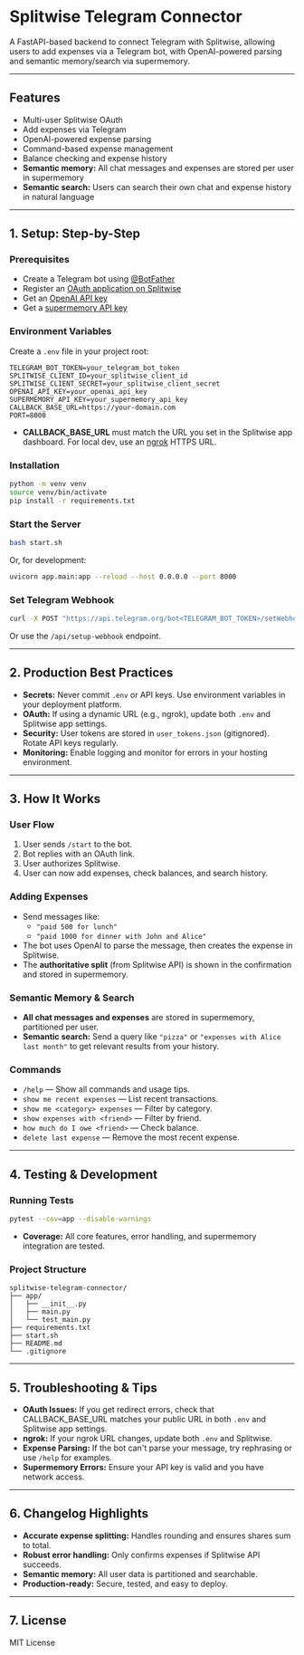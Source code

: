 # Splitwise Telegram Connector

A FastAPI-based backend to connect Telegram with Splitwise, allowing users to add expenses via a Telegram bot, with OpenAI-powered parsing and semantic memory/search via supermemory.

---

## Features
- Multi-user Splitwise OAuth
- Add expenses via Telegram
- OpenAI-powered expense parsing
- Command-based expense management
- Balance checking and expense history
- **Semantic memory:** All chat messages and expenses are stored per user in supermemory
- **Semantic search:** Users can search their own chat and expense history in natural language

---

## 1. Setup: Step-by-Step

### Prerequisites
- Create a Telegram bot using [@BotFather](https://t.me/botfather)
- Register an [OAuth application on Splitwise](https://secure.splitwise.com/apps)
- Get an [OpenAI API key](https://platform.openai.com/api-keys)
- Get a [supermemory API key](https://supermemory.ai/)

### Environment Variables
Create a `.env` file in your project root:
```env
TELEGRAM_BOT_TOKEN=your_telegram_bot_token
SPLITWISE_CLIENT_ID=your_splitwise_client_id
SPLITWISE_CLIENT_SECRET=your_splitwise_client_secret
OPENAI_API_KEY=your_openai_api_key
SUPERMEMORY_API_KEY=your_supermemory_api_key
CALLBACK_BASE_URL=https://your-domain.com
PORT=8000
```
- **CALLBACK_BASE_URL** must match the URL you set in the Splitwise app dashboard. For local dev, use an [ngrok](https://ngrok.com/) HTTPS URL.

### Installation
```bash
python -m venv venv
source venv/bin/activate
pip install -r requirements.txt
```

### Start the Server
```bash
bash start.sh
```
Or, for development:
```bash
uvicorn app.main:app --reload --host 0.0.0.0 --port 8000
```

### Set Telegram Webhook
```bash
curl -X POST "https://api.telegram.org/bot<TELEGRAM_BOT_TOKEN>/setWebhook" -d "url=https://your-domain.com/telegram/webhook"
```
Or use the `/api/setup-webhook` endpoint.

---

## 2. Production Best Practices
- **Secrets:** Never commit `.env` or API keys. Use environment variables in your deployment platform.
- **OAuth:** If using a dynamic URL (e.g., ngrok), update both `.env` and Splitwise app settings.
- **Security:** User tokens are stored in `user_tokens.json` (gitignored). Rotate API keys regularly.
- **Monitoring:** Enable logging and monitor for errors in your hosting environment.

---

## 3. How It Works

### User Flow
1. User sends `/start` to the bot.
2. Bot replies with an OAuth link.
3. User authorizes Splitwise.
4. User can now add expenses, check balances, and search history.

### Adding Expenses
- Send messages like:
  - `"paid 500 for lunch"`
  - `"paid 1000 for dinner with John and Alice"`
- The bot uses OpenAI to parse the message, then creates the expense in Splitwise.
- The **authoritative split** (from Splitwise API) is shown in the confirmation and stored in supermemory.

### Semantic Memory & Search
- **All chat messages and expenses** are stored in supermemory, partitioned per user.
- **Semantic search:** Send a query like `"pizza"` or `"expenses with Alice last month"` to get relevant results from your history.

### Commands
- `/help` — Show all commands and usage tips.
- `show me recent expenses` — List recent transactions.
- `show me <category> expenses` — Filter by category.
- `show expenses with <friend>` — Filter by friend.
- `how much do I owe <friend>` — Check balance.
- `delete last expense` — Remove the most recent expense.

---

## 4. Testing & Development

### Running Tests
```bash
pytest --cov=app --disable-warnings
```
- **Coverage:** All core features, error handling, and supermemory integration are tested.

### Project Structure
```
splitwise-telegram-connector/
├── app/
│   ├── __init__.py
│   ├── main.py
│   └── test_main.py
├── requirements.txt
├── start.sh
├── README.md
└── .gitignore
```

---

## 5. Troubleshooting & Tips
- **OAuth Issues:** If you get redirect errors, check that CALLBACK_BASE_URL matches your public URL in both `.env` and Splitwise app settings.
- **ngrok:** If your ngrok URL changes, update both `.env` and Splitwise.
- **Expense Parsing:** If the bot can't parse your message, try rephrasing or use `/help` for examples.
- **Supermemory Errors:** Ensure your API key is valid and you have network access.

---

## 6. Changelog Highlights
- **Accurate expense splitting:** Handles rounding and ensures shares sum to total.
- **Robust error handling:** Only confirms expenses if Splitwise API succeeds.
- **Semantic memory:** All user data is partitioned and searchable.
- **Production-ready:** Secure, tested, and easy to deploy.

---

## 7. License
MIT License

